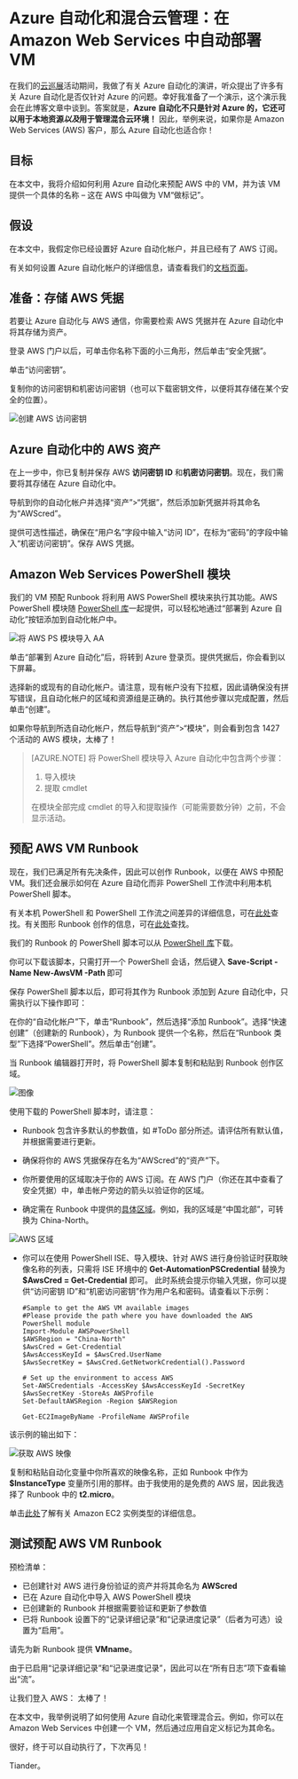 <properties
   pageTitle="Azure 自动化和混合云管理：在 Amazon Web Services 中自动部署 VM"
   description="Azure 自动化和混合云管理：在 Amazon Web Services 中自动部署 VM"
   services="automation"
   documentationCenter=""
   authors="tiander"
   manager="stevenka"
   editor="" />
<tags
   ms.service="automation"
   ms.date="02/01/2016"
   wacn.date="03/22/2016" />

# Azure 自动化和混合云管理：在 Amazon Web Services 中自动部署 VM

在我们的[云巡展](https://microsoftcloudroadshow.com/cities)活动期间，我做了有关 Azure 自动化的演讲，听众提出了许多有关 Azure 自动化是否仅针对 Azure 的问题。幸好我准备了一个演示，这个演示我会在此博客文章中谈到。答案就是，**Azure 自动化不只是针对 Azure 的，它还可以用于本地资源*以及*用于管理混合云环境！** 因此，举例来说，如果你是 Amazon Web Services (AWS) 客户，那么 Azure 自动化也适合你！

## 目标

在本文中，我将介绍如何利用 Azure 自动化来预配 AWS 中的 VM，并为该 VM 提供一个具体的名称 – 这在 AWS 中叫做为 VM“做标记”。

## 假设

在本文中，我假定你已经设置好 Azure 自动化帐户，并且已经有了 AWS 订阅。

有关如何设置 Azure 自动化帐户的详细信息，请查看我们的[文档页面](/documentation/articles/automation-configuring)。

## 准备：存储 AWS 凭据

若要让 Azure 自动化与 AWS 通信，你需要检索 AWS 凭据并在 Azure 自动化中将其存储为资产。

登录 AWS 门户以后，可单击你名称下面的小三角形，然后单击“安全凭据”。


单击“访问密钥”。


复制你的访问密钥和机密访问密钥（也可以下载密钥文件，以便将其存储在某个安全的位置）。

![创建 AWS 访问密钥](./media/automation-aws-deployment/81ca1d36-2814-478b-858f-8346f2a28211.png "创建 AWS 访问密钥")

## Azure 自动化中的 AWS 资产

在上一步中，你已复制并保存 AWS **访问密钥 ID** 和**机密访问密钥**。现在，我们需要将其存储在 Azure 自动化中。

导航到你的自动化帐户并选择“资产”>“凭据”，然后添加新凭据并将其命名为“AWScred”。


提供可选性描述，确保在“用户名”字段中输入“访问 ID”，在标为“密码”的字段中输入“机密访问密钥”。保存 AWS 凭据。

## Amazon Web Services PowerShell 模块

我们的 VM 预配 Runbook 将利用 AWS PowerShell 模块来执行其功能。AWS PowerShell 模块随 [PowerShell 库](http://www.powershellgallery.com/packages/AWSPowerShell)一起提供，可以轻松地通过“部署到 Azure 自动化”按钮添加到自动化帐户中。

![将 AWS PS 模块导入 AA](./media/automation-aws-deployment/daa07d22-0464-4ec2-8c85-35525f95e5e4.png "将 AWS PS 模块导入 AA")

单击“部署到 Azure 自动化”后，将转到 Azure 登录页。提供凭据后，你会看到以下屏幕。


选择新的或现有的自动化帐户。请注意，现有帐户没有下拉框，因此请确保没有拼写错误，且自动化帐户的区域和资源组是正确的。执行其他步骤以完成配置，然后单击“创建”。

如果你导航到所选自动化帐户，然后导航到“资产”>“模块”，则会看到包含 1427 个活动的 AWS 模块，太棒了！

>[AZURE.NOTE] 将 PowerShell 模块导入 Azure 自动化中包含两个步骤：
>
> 1.  导入模块
> 2.  提取 cmdlet
>
>在模块全部完成 cmdlet 的导入和提取操作（可能需要数分钟）之前，不会显示活动。

## 预配 AWS VM Runbook

现在，我们已满足所有先决条件，因此可以创作 Runbook，以便在 AWS 中预配 VM。我们还会展示如何在 Azure 自动化而非 PowerShell 工作流中利用本机 PowerShell 脚本。

有关本机 PowerShell 和 PowerShell 工作流之间差异的详细信息，可在[此处](https://azure.microsoft.com/blog/announcing-powershell-script-support-azure-automation-2)查找。有关图形 Runbook 创作的信息，可在[此处](https://azure.microsoft.com/blog/azure-automation-graphical-and-textual-runbook-authoring)查找。

我们的 Runbook 的 PowerShell 脚本可以从 [PowerShell 库](https://www.powershellgallery.com/packages/New-AwsVM/DisplayScript)下载。

你可以下载该脚本，只需打开一个 PowerShell 会话，然后键入 **Save-Script -Name New-AwsVM -Path <path>** 即可

保存 PowerShell 脚本以后，即可将其作为 Runbook 添加到 Azure 自动化中，只需执行以下操作即可：

在你的“自动化帐户”下，单击“Runbook”，然后选择“添加 Runbook”。选择“快速创建”（创建新的 Runbook），为 Runbook 提供一个名称，然后在“Runbook 类型”下选择“PowerShell”。然后单击“创建”。



当 Runbook 编辑器打开时，将 PowerShell 脚本复制和粘贴到 Runbook 创作区域。

![图像](./media/automation-aws-deployment/7e13addf-cae3-49a5-9d6c-28aa0b7263f4.png "图像")

使用下载的 PowerShell 脚本时，请注意：

-   Runbook 包含许多默认的参数值，如 #ToDo 部分所述。请评估所有默认值，并根据需要进行更新。
-   确保将你的 AWS 凭据保存在名为“AWScred”的“资产”下。
-   你所要使用的区域取决于你的 AWS 订阅。在 AWS 门户（你还在其中查看了安全凭据）中，单击帐户旁边的箭头以验证你的区域。



-   确定需在 Runbook 中提供的[具体区域](http://docs.aws.amazon.com/powershell/latest/userguide/pstools-installing-specifying-region.html)。例如，我的区域是“中国北部”，可转换为 China-North。

![AWS 区域](./media/automation-aws-deployment/3ee8065d-0480-4c78-a2e3-6062653e9cb6.png "AWS 区域")

-   你可以在使用 PowerShell ISE、导入模块、针对 AWS 进行身份验证时获取映像名称的列表，只需将 ISE 环境中的 **Get-AutomationPSCredential** 替换为 **$AwsCred = Get-Credential** 即可。 此时系统会提示你输入凭据，你可以提供“访问密钥 ID”和“机密访问密钥”作为用户名和密码。请查看以下示例：


		#Sample to get the AWS VM available images
		#Please provide the path where you have downloaded the AWS PowerShell module
		Import-Module AWSPowerShell
		$AWSRegion = "China-North"
		$AwsCred = Get-Credential
		$AwsAccessKeyId = $AwsCred.UserName
		$AwsSecretKey = $AwsCred.GetNetworkCredential().Password
		
		# Set up the environment to access AWS
		Set-AWSCredentials -AccessKey $AwsAccessKeyId -SecretKey $AwsSecretKey -StoreAs AWSProfile
		Set-DefaultAWSRegion -Region $AWSRegion
		
		Get-EC2ImageByName -ProfileName AWSProfile 


该示例的输出如下：

![获取 AWS 映像](./media/automation-aws-deployment/1b1b0e9f-1af0-471c-9f5e-43f4bb29f4ed.png "获取 AWS 映像")

复制和粘贴自动化变量中你所喜欢的映像名称，正如 Runbook 中作为 **$InstanceType** 变量所引用的那样。由于我使用的是免费的 AWS 层，因此我选择了 Runbook 中的 **t2.micro**。

单击[此处](https://aws.amazon.com/ec2/instance-types)了解有关 Amazon EC2 实例类型的详细信息。

## 测试预配 AWS VM Runbook

预检清单：

-   已创建针对 AWS 进行身份验证的资产并将其命名为 **AWScred**
-   已在 Azure 自动化中导入 AWS PowerShell 模块
-   已创建新的 Runbook 并根据需要验证和更新了参数值
-   已将 Runbook 设置下的“记录详细记录”和“记录进度记录”（后者为可选）设置为“启用”。

请先为新 Runbook 提供 **VMname**。

 

由于已启用“记录详细记录”和“记录进度记录”，因此可以在“所有日志”项下查看输出“流”。

 
让我们登入 AWS：
太棒了！

在本文中，我举例说明了如何使用 Azure 自动化来管理混合云。例如，你可以在 Amazon Web Services 中创建一个 VM，然后通过应用自定义标记为其命名。

很好，终于可以自动执行了，下次再见！

Tiander。

<!---HONumber=Mooncake_0307_2016-->
